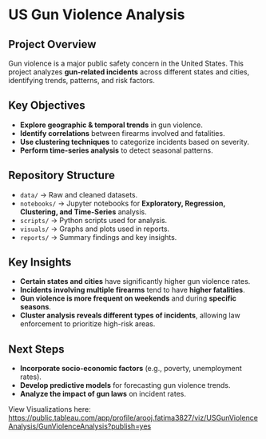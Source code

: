 # US Gun Violence Analysis

## Project Overview
Gun violence is a major public safety concern in the United States. This project analyzes **gun-related incidents** across different states and cities, identifying trends, patterns, and risk factors.

## Key Objectives
- **Explore geographic & temporal trends** in gun violence.
- **Identify correlations** between firearms involved and fatalities.
- **Use clustering techniques** to categorize incidents based on severity.
- **Perform time-series analysis** to detect seasonal patterns.

## Repository Structure
- `data/` → Raw and cleaned datasets.
- `notebooks/` → Jupyter notebooks for **Exploratory, Regression, Clustering, and Time-Series** analysis.
- `scripts/` → Python scripts used for analysis.
- `visuals/` → Graphs and plots used in reports.
- `reports/` → Summary findings and key insights.

## Key Insights
- **Certain states and cities** have significantly higher gun violence rates.
- **Incidents involving multiple firearms** tend to have **higher fatalities**.
- **Gun violence is more frequent on weekends** and during **specific seasons**.
- **Cluster analysis reveals different types of incidents**, allowing law enforcement to prioritize high-risk areas.

## Next Steps
- **Incorporate socio-economic factors** (e.g., poverty, unemployment rates).
- **Develop predictive models** for forecasting gun violence trends.
- **Analyze the impact of gun laws** on incident rates.

View Visualizations here:
https://public.tableau.com/app/profile/arooj.fatima3827/viz/USGunViolenceAnalysis/GunViolenceAnalysis?publish=yes
